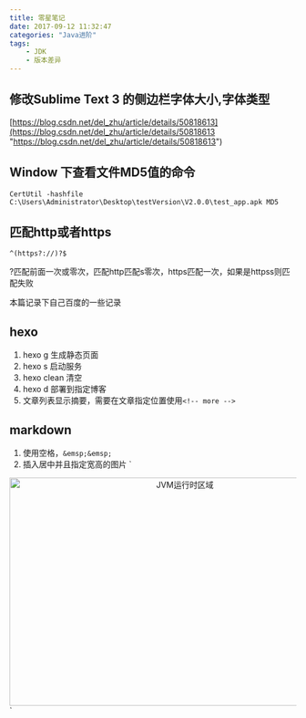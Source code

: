 ```yaml
---
title: 零星笔记
date: 2017-09-12 11:32:47
categories: "Java进阶"
tags:
	- JDK
	- 版本差异
---
```


## 修改Sublime Text 3 的侧边栏字体大小,字体类型
[https://blog.csdn.net/del_zhu/article/details/50818613](https://blog.csdn.net/del_zhu/article/details/50818613 "https://blog.csdn.net/del_zhu/article/details/50818613")

## Window 下查看文件MD5值的命令

	CertUtil -hashfile C:\Users\Administrator\Desktop\testVersion\V2.0.0\test_app.apk MD5

## 匹配http或者https

	^(https?://)?$
?匹配前面一次或零次，匹配http匹配s零次，https匹配一次，如果是httpss则匹配失败

本篇记录下自己百度的一些记录

## hexo
1. hexo g 生成静态页面
2. hexo s 启动服务
3. hexo clean 清空
4. hexo d 部署到指定博客
5. 文章列表显示摘要，需要在文章指定位置使用` <!-- more --> `

## markdown
1. 使用空格，`&emsp;&emsp;`
2. 插入居中并且指定宽高的图片
`
<div align="center">
	<img src="http://ovpqrf5pq.bkt.clouddn.com/JVM%E8%BF%90%E8%A1%8C%E6%97%B6%E6%95%B0%E6%8D%AE%E5%8C%BA%E5%9F%9F.png" alt="JVM运行时区域" style="width:600px;height: 400px">
</div>
`